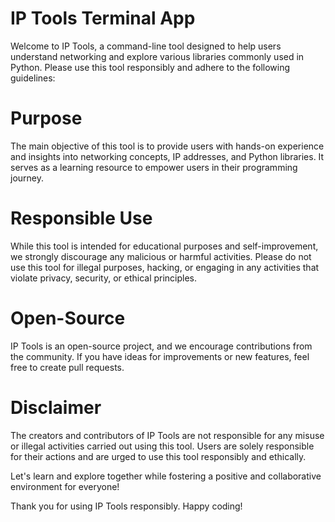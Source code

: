  # IP Tools Terminal App
Welcome to IP Tools, a command-line tool designed to help users understand networking and explore various libraries commonly used in Python. Please use this tool responsibly and adhere to the following guidelines:

 # Purpose
The main objective of this tool is to provide users with hands-on experience and insights into networking concepts, IP addresses, and Python libraries. It serves as a learning resource to empower users in their programming journey.

# Responsible Use
While this tool is intended for educational purposes and self-improvement, we strongly discourage any malicious or harmful activities. Please do not use this tool for illegal purposes, hacking, or engaging in any activities that violate privacy, security, or ethical principles.

# Open-Source
IP Tools is an open-source project, and we encourage contributions from the community. If you have ideas for improvements or new features, feel free to create pull requests.

# Disclaimer
The creators and contributors of IP Tools are not responsible for any misuse or illegal activities carried out using this tool. Users are solely responsible for their actions and are urged to use this tool responsibly and ethically.

Let's learn and explore together while fostering a positive and collaborative environment for everyone!

Thank you for using IP Tools responsibly. Happy coding!
